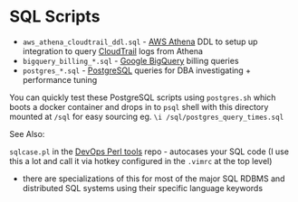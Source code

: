 SQL Scripts
===========

- `aws_athena_cloudtrail_ddl.sql` - [AWS Athena](https://aws.amazon.com/athena/) DDL to setup up integration to query [CloudTrail](https://aws.amazon.com/cloudtrail/) logs from Athena
- `bigquery_billing_*.sql` - [Google BigQuery](https://cloud.google.com/bigquery) billing queries
- `postgres_*.sql` - [PostgreSQL](https://www.postgresql.org/) queries for DBA investigating + performance tuning

You can quickly test these PostgreSQL scripts using `postgres.sh` which boots a docker container and drops in to `psql` shell with this directory mounted at `/sql` for easy sourcing eg. `\i /sql/postgres_query_times.sql`

See Also:

`sqlcase.pl` in the [DevOps Perl tools](https://github.com/harisekhon/devops-perl-tools) repo - autocases your SQL code (I use this a lot and call it via hotkey configured in the `.vimrc` at the top level)
  - there are specializations of this for most of the major SQL RDBMS and distributed SQL systems using their specific language keywords
